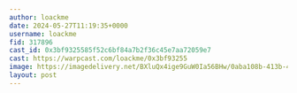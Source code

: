 ```yaml
---
author: loackme
date: 2024-05-27T11:19:35+0000
username: loackme
fid: 317896
cast_id: 0x3bf9325585f52c6bf84a7b2f36c45e7aa72059e7
cast: https://warpcast.com/loackme/0x3bf93255
image: https://imagedelivery.net/BXluQx4ige9GuW0Ia56BHw/0aba108b-413b-432b-e22c-2d075236f500/original
layout: post
---
```

  

<img src='https://imagedelivery.net/BXluQx4ige9GuW0Ia56BHw/0aba108b-413b-432b-e22c-2d075236f500/original' alt='' referrerpolicy='no-referrer'/>
